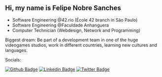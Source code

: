 ## Hi, my name is Felipe Nobre Sanches

- Software Engineering @42.rio (École 42 branch in São Paulo)
- Software Engineering @Faculdade Anhanguera
- Computer Technician (Webdesign, Network and Programming)

Biggest dream: Be part of a development team in one of the huge videogames studios, work in different countries, learning new cultures and languages.

Socials:

[![Github Badge](https://img.shields.io/badge/-Github-000?style=flat-square&logo=Github&logoColor=white&link=https://github.com/fnsanches)](https://github.com/fnsanches)
[![Linkedin Badge](https://img.shields.io/badge/-LinkedIn-blue?style=flat-square&logo=Linkedin&logoColor=white&link=https://www.linkedin.com/in/fnsanches/)](https://www.linkedin.com/in/fnsanches/)
[![Twitter Badge](https://img.shields.io/badge/-Twitter-1ca0f1?style=flat-square&labelColor=1ca0f1&logo=twitter&logoColor=white&link=https://twitter.com/fnsanches10)](https://twitter.com/fnsanches10)

<!---
fnsanches/fnsanches is a ✨ special ✨ repository because its `README.md` (this file) appears on your GitHub profile.
You can click the Preview link to take a look at your changes.
--->
